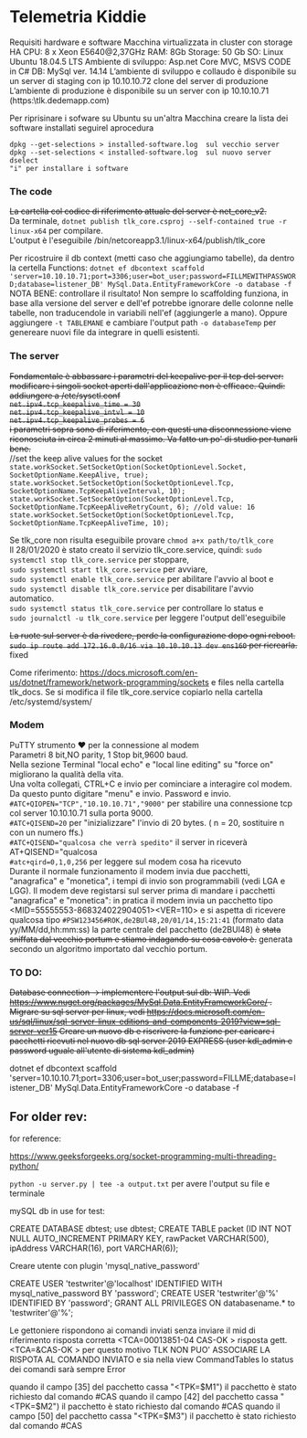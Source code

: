 # Telemetria Kiddie
Requisiti hardware e software
Macchina virtualizzata in cluster con storage HA
CPU: 8 x Xeon E5640@2,37GHz
RAM: 8Gb 
Storage: 50 Gb
SO: Linux Ubuntu 18.04.5 LTS
Ambiente di sviluppo: Asp.net Core MVC, MSVS CODE in C#
DB: MySql ver. 14.14
L’ambiente di sviluppo e collaudo è disponibile su un server di staging con ip 10.10.10.72 clone del server di produzione
L’ambiente di produzione è disponibile su un server con ip 10.10.10.71 (https:\\tlk.dedemapp.com)

Per riprisinare i sofware su Ubuntu su un'altra Macchina creare la lista dei software installati seguirel aprocedura
    
    dpkg --get-selections > installed-software.log  sul vecchio server
    dpkg --set-selections < installed-software.log  sul nuovo server
    dselect
    "i" per installare i software




### The code
~~La cartella col codice di riferimento attuale del server è net_core_v2.~~ <br/>
Da terminale, `dotnet publish tlk_core.csproj --self-contained true -r linux-x64` per compilare. <br/>
L'output è l'eseguibile /bin/netcoreapp3.1/linux-x64/publish/tlk_core

Per ricostruire il db context (metti caso che aggiungiamo tabelle), da dentro la certella Functions: `dotnet ef dbcontext scaffold 'server=10.10.10.71;port=3306;user=bot_user;password=FILLMEWITHPASSWORD;database=listener_DB' MySql.Data.EntityFrameworkCore -o database -f`
NOTA BENE: controllare il risultato! Non sempre lo scaffolding funziona, in base alla versione del server e dell'ef potrebbe ignorare delle colonne nelle tabelle, non traducendole in variabili nell'ef (aggiungerle a mano). Oppure aggiungere `-t TABLEMANE` e cambiare l'output path `-o databaseTemp` per genereare nuovi file da integrare in quelli esistenti. 

### The server
~~Fondamentale è abbassare i parametri del keepalive per il tcp del server: <br/>modificare i singoli socket aperti dall'applicazione non è efficace. Quindi: <br/>
addiungere a /etc/sysctl.conf <br/>
`net.ipv4.tcp_keepalive_time = 30` <br/>
`net.ipv4.tcp_keepalive_intvl = 10` <br/>
`net.ipv4.tcp_keepalive_probes = 6` <br/>
i parametri sopra sono di riferimento, con questi una disconnessione viene riconosciuta in circa 2 minuti al massimo. Va fatto un po' di studio per tunarli bene.~~<br/>
//set the keep alive values for the socket<br/>
`state.workSocket.SetSocketOption(SocketOptionLevel.Socket, SocketOptionName.KeepAlive, true);`<br/>
`state.workSocket.SetSocketOption(SocketOptionLevel.Tcp, SocketOptionName.TcpKeepAliveInterval, 10);`<br/>
`state.workSocket.SetSocketOption(SocketOptionLevel.Tcp, SocketOptionName.TcpKeepAliveRetryCount, 6); //old value: 16`<br/>
`state.workSocket.SetSocketOption(SocketOptionLevel.Tcp, SocketOptionName.TcpKeepAliveTime, 10);`<br/>

Se tlk_core non risulta eseguibile provare `chmod a+x path/to/tlk_core`<br/>
Il 28/01/2020 è stato creato il servizio tlk_core.service, quindi: 
`sudo systemctl stop tlk_core.service` per stoppare, <br/>
`sudo systemctl start tlk_core.service` per avviare, <br/>
`sudo systemctl enable tlk_core.service` per abilitare l'avvio al boot e <br/>
`sudo systemctl disable tlk_core.service` per disabilitare l'avvio automatico. <br/>
`sudo systemctl status tlk_core.service` per controllare lo status e <br/>
`sudo journalctl -u tlk_core.service` per leggere l'output dell'eseguibile <br/>



~~La ruote sul server è da rivedere, perde la configurazione dopo ogni reboot.
`sudo ip route add 172.16.0.0/16 via 10.10.10.13 dev ens160` per ricrearla.~~ fixed

Come riferimento:
https://docs.microsoft.com/en-us/dotnet/framework/network-programming/sockets
e files nella cartella tlk_docs.
Se si modifica il file tlk_core.service copiarlo nella cartella /etc/systemd/system/

### Modem
PuTTY strumento ❤️ per la connessione al modem <br/>
Parametri 8 bit,NO parity, 1 Stop bit,9600 baud. <br/>
Nella sezione Terminal "local echo" e "local line editing" su "force on" migliorano la qualità della vita.<br/>
Una volta collegati, CTRL+C e invio per cominciare a interagire col modem. Da questo punto digitare "menu" e invio.
Password e invio. <br/>
`#ATC+QIOPEN="TCP","10.10.10.71","9000"` per stabilire una connessione tcp col server 10.10.10.71 sulla porta 9000.<br/>
`#ATC+QISEND=20` per "inizializzare" l'invio di 20 bytes. ( n = 20, sostituire n con un numero ffs.)<br/>
`#ATC+QISEND="qualcosa che verrà spedito"` il server in riceverà AT+QISEND="qualcosa<br/>
`#atc+qird=0,1,0,256` per leggere sul modem cosa ha ricevuto<br/>
Durante il normale funzionamento il modem invia due pacchetti, "anagrafica" e "monetica", i tempi di invio son programmabili (vedi LGA e LGG).
Il modem deve registarsi sul server prima di mandare i pacchetti "anagrafica" e "monetica": in pratica il modem invia un pacchetto tipo
<MID=55555553-868324022904051><VER=110> e si aspetta di ricevere qualcosa tipo `#PSW123456#ROK,de2BUl48,20/01/14,15:21:41` (formato data yy/MM/dd,hh:mm:ss) 
la parte centrale del pacchetto (de2BUl48) è ~~stata sniffata dal vecchio portum e stiamo indagando su cosa cavolo è.~~ generata secondo un algoritmo 
importato dal vecchio portum.


### TO DO:
~~Database connection -> implementere l'output sul db: WIP.
Vedi https://www.nuget.org/packages/MySql.Data.EntityFrameworkCore/ .
Migrare su sql server per linux, 
vedi https://docs.microsoft.com/en-us/sql/linux/sql-server-linux-editions-and-components-2019?view=sql-server-ver15
Creare un nuovo db e riscrivere la funzione per caricare i pacchetti ricevuti
nel nuovo db sql server 2019 EXPRESS (user kdl_admin e password uguale all'utente di sistema kdl_admin)~~

dotnet ef dbcontext scaffold 'server=10.10.10.71;port=3306;user=bot_user;password=FILLME;database=listener_DB' MySql.Data.EntityFrameworkCore -o database -f

## For older rev: 
for reference:

https://www.geeksforgeeks.org/socket-programming-multi-threading-python/

`python -u server.py | tee -a output.txt`
per avere l'output su file e terminale

mySQL db in use for test:

CREATE DATABASE dbtest;
use dbtest;
CREATE TABLE packet (ID INT NOT NULL AUTO_INCREMENT PRIMARY KEY, rawPacket VARCHAR(500), ipAddress VARCHAR(16), port VARCHAR(6));

Creare utente con plugin 'mysql_native_password'

CREATE USER 'testwriter'@'localhost' IDENTIFIED WITH mysql_native_password BY 'password';
CREATE USER 'testwriter'@'%' IDENTIFIED BY 'password';
GRANT ALL PRIVILEGES ON databasename.* to 'testwriter'@'%';



Le gettoniere rispondono ai comandi inviati senza inviare il mid di riferimento 
    risposta corretta <TCA=00013851-04 CAS-OK > 
    risposta gett.    <TCA=&CAS-OK >
per questo motivo TLK NON PUO' ASSOCIARE LA RISPOTA AL COMANDO INVIATO e sia nella view CommandTables lo status dei comandi sarà sempre Error
 
quando il campo [35] del pacchetto cassa "<TPK=$M1") il pacchetto è stato richiesto dal comando #CAS
quando il campo [42] del pacchetto cassa "<TPK=$M2") il pacchetto è stato richiesto dal comando #CAS
quando il campo [50] del pacchetto cassa "<TPK=$M3") il pacchetto è stato richiesto dal comando #CAS
              
